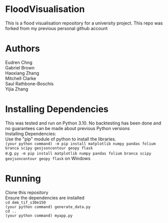 # FloodVisualisation
This is a flood visualisation repository for a university project.
This repo was forked from my previous personal github account
# Authors
Eudren Chng  
Gabriel Brown  
Haoxiang Zhang  
Mitchell Clarke  
Saul Rathbone-Boschis  
Yijia Zhang  

# Installing Dependencies
This was tested and run on Python 3.10. No backtesting has been done and no guarantees can be made about previous Python versions  
Installing Dependencies:  
Use the "pip" module of python to install the libraries.  
`(your python command) -m pip install matplotlib numpy pandas folium branca scipy geojsoncontour geopy flask`  
e.g. `py -m pip install matplotlib numpy pandas folium branca scipy geojsoncontour geopy flask` on Windows  

# Running
Clone this repository  
Ensure the dependencies are installed  
`cd dem_tif_s30e150`  
`(your python command) generate_data.py`  
`cd ..`  
`(your python command) myapp.py`  
